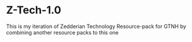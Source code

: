 # Z-Tech-1.0
This is my iteration  of Zedderian Technology Resource-pack for GTNH by combining another resource packs to this one
